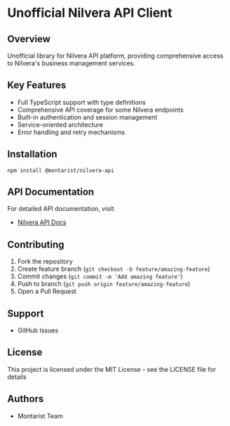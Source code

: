 # Unofficial Nilvera API Client

## Overview

Unofficial library for Nilvera API platform, providing comprehensive access to Nilvera's business management services.

## Key Features

- Full TypeScript support with type definitions
- Comprehensive API coverage for some Nilvera endpoints
- Built-in authentication and session management
- Service-oriented architecture
- Error handling and retry mechanisms

## Installation

```
npm install @montarist/nilvera-api
```

## API Documentation

For detailed API documentation, visit:

- [Nilvera API Docs](https:api-docs.nilvera.com.tr)

## Contributing

1.  Fork the repository
2.  Create feature branch (`git checkout -b feature/amazing-feature`)
3.  Commit changes (`git commit -m 'Add amazing feature'`)
4.  Push to branch (`git push origin feature/amazing-feature`)
5.  Open a Pull Request

## Support

- GitHub Issues

## License

This project is licensed under the MIT License - see the LICENSE file for details

## Authors

- Montarist Team
